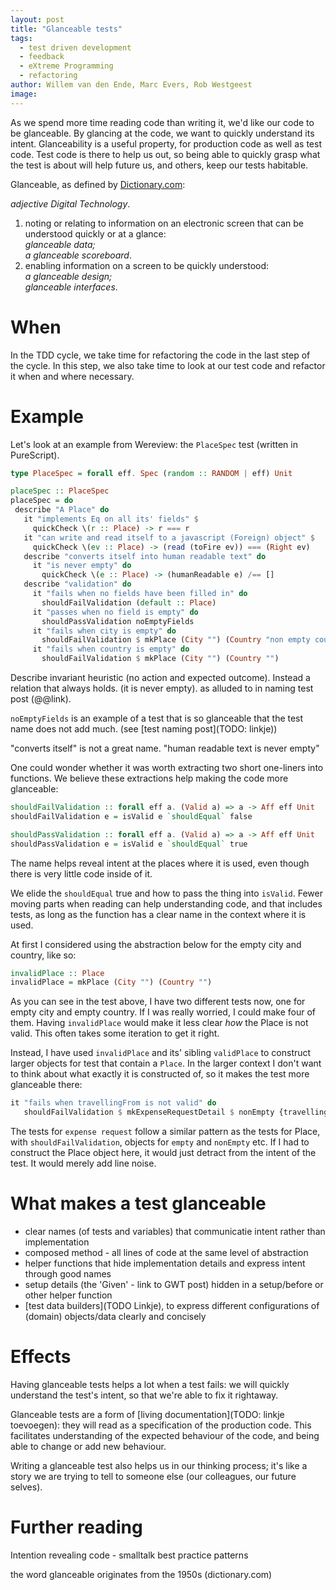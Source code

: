 ```yaml
---
layout: post
title: "Glanceable tests"
tags:
  - test driven development
  - feedback
  - eXtreme Programming
  - refactoring
author: Willem van den Ende, Marc Evers, Rob Westgeest
image: 
---
```


As we spend more time reading code than writing it, we'd like our code to
be glanceable. By glancing at the code, we want to quickly understand its
intent. Glanceability is a useful property, for production code as well as test
code. Test code is there to help us out, so being able to quickly grasp what the
test is about will help future us, and others, keep our tests habitable.

Glanceable, as defined by [Dictionary.com](https://www.dictionary.com/browse/glanceable):

_adjective Digital Technology_.
1. noting or relating to information on an electronic screen that can be understood quickly or at a glance:  
  _glanceable data;_  
  _a glanceable scoreboard_.
2. enabling information on a screen to be quickly understood:  
  _a glanceable design;_  
  _glanceable interfaces_.

# When

In the TDD cycle, we take time for refactoring the code in the last step of the cycle. In this step, we also take time to look at our test code and refactor it when and where necessary.

# Example 

Let's look at an example from Wereview: the `PlaceSpec` test (written in PureScript).

```haskell
type PlaceSpec = forall eff. Spec (random :: RANDOM | eff) Unit

placeSpec :: PlaceSpec
placeSpec = do
 describe "A Place" do
   it "implements Eq on all its' fields" $
     quickCheck \(r :: Place) -> r === r
   it "can write and read itself to a javascript (Foreign) object" $
     quickCheck \(ev :: Place) -> (read (toFire ev)) === (Right ev)
   describe "converts itself into human readable text" do
     it "is never empty" do
       quickCheck \(e :: Place) -> (humanReadable e) /== []
   describe "validation" do
     it "fails when no fields have been filled in" do
       shouldFailValidation (default :: Place)
     it "passes when no field is empty" do
       shouldPassValidation noEmptyFields
     it "fails when city is empty" do
       shouldFailValidation $ mkPlace (City "") (Country "non empty country")
     it "fails when country is empty" do
       shouldFailValidation $ mkPlace (City "") (Country "")
```

Describe invariant heuristic (no action and expected outcome). Instead a
relation that always holds. (it is never empty). as alluded to in naming test
post (@@link).

`noEmptyFields` is an example of a test that is so glanceable that the test name does not add much. (see [test naming post](TODO: linkje))

"converts itself" is not a great name. "human readable text is never empty"

One could wonder whether it was worth extracting two short one-liners into functions. We believe these extractions help making the code more glanceable:

```haskell
shouldFailValidation :: forall eff a. (Valid a) => a -> Aff eff Unit
shouldFailValidation e = isValid e `shouldEqual` false

shouldPassValidation :: forall eff a. (Valid a) => a -> Aff eff Unit
shouldPassValidation e = isValid e `shouldEqual` true
```

The name helps reveal intent at the places where it is used, even though there
is very little code inside of it.

We elide the `shouldEqual` true and how to pass the thing into `isValid`. Fewer
moving parts when reading can help understanding code, and that includes tests,
as long as the function has a clear name in the context where it is used.

At first I considered using the abstraction below for the empty city and
country, like so:

```haskell
invalidPlace :: Place
invalidPlace = mkPlace (City "") (Country "")
```

As you can see in the test above, I have two different tests now, one for empty
city and empty country. If I was really worried, I could make four of them.
Having `invalidPlace` would make it less clear _how_ the Place is not valid.
This often takes some iteration to get it right.

Instead, I have used `invalidPlace` and its' sibling `validPlace` to construct
larger objects for test that contain a `Place`. In the larger context I don't
want to think about what exactly it is constructed of, so it makes the test more
glanceable there:

```haskell
it "fails when travellingFrom is not valid" do
   shouldFailValidation $ mkExpenseRequestDetail $ nonEmpty {travellingFrom = invalidPlace}
```

The tests for `expense request` follow a similar pattern as the tests for Place,
with `shouldFailValidation`, objects for `empty` and `nonEmpty` etc. If I had to
construct the Place object here, it would just detract from the intent of the
test. It would merely add line noise.

# What makes a test glanceable

- clear names (of tests and variables) that communicatie intent rather than implementation
- composed method - all lines of code at the same level of abstraction
- helper functions that hide implementation details and express intent through good names
- setup details (the 'Given' - link to GWT post) hidden in a setup/before or other helper function
- [test data builders](TODO Linkje), to express different configurations of (domain) objects/data clearly and concisely

# Effects

Having glanceable tests helps a lot when a test fails: we will quickly
understand the test's intent, so that we're able to fix it rightaway.

Glanceable tests are a form of [living documentation](TODO: linkje toevoegen):
they will read as a specification of the production code. This facilitates
understanding of the expected behaviour of the code, and being able to change or
add new behaviour.

Writing a glanceable test also helps us in our thinking process; it's like a
story we are trying to tell to someone else (our colleagues, our future selves).

# Further reading

Intention revealing code - smalltalk best practice patterns

the word glanceable originates from the 1950s (dictionary.com)
